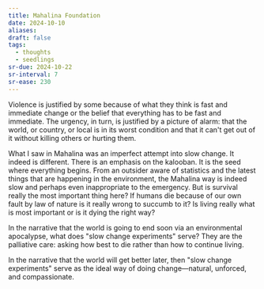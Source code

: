 ```yaml
---
title: Mahalina Foundation
date: 2024-10-10
aliases: 
draft: false
tags:
  - thoughts
  - seedlings
sr-due: 2024-10-22
sr-interval: 7
sr-ease: 230
---
```

Violence is justified by some because of what they think is fast and immediate change or the belief that everything has to be fast and immediate. The urgency, in turn, is justified by a picture of alarm: that the world, or country, or local is in its worst condition and that it can't get out of it without killing others or hurting them.

What I saw in Mahalina was an imperfect attempt into slow change. It indeed is different. There is an emphasis on the kalooban. It is the seed where everything begins. From an outsider aware of statistics and the latest things that are happening in the environment, the Mahalina way is indeed slow and perhaps even inappropriate to the emergency. But is survival really the most important thing here? If humans die because of our own fault by law of nature is it really wrong to succumb to it? Is living really what is most important or is it dying the right way?

In the narrative that the world is going to end soon via an environmental apocalypse, what does "slow change experiments" serve? They are the palliative care: asking how best to die rather than how to continue living.

In the narrative that the world will get better later, then "slow change experiments" serve as the ideal way of doing change—natural, unforced, and compassionate.